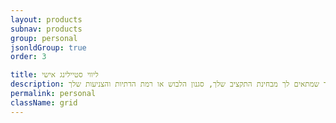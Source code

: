 ```yaml
---
layout: products
subnav: products
group: personal
jsonldGroup: true
order: 3

title: ליווי סטיילינג אישי
description: ליווי אישי שלי בתהליך סטיילינג שלך הוא נותן לך את הכלים  לצאת בטוחה בעצמך וביופי שלך, עם ארון בגדים מצומצם אך מדוייק. את תדעי איך לקנות נכון ויעיל וגם איך לסרב מראש לפריטים שלא ישמשו אותך בעתיד. אני אקח אותך יד ביד לשינוי הרצוי והמתאים לך, עד שאת תרגישי בטוחה בעצמך. תהליך שמתאים לך מבחינת התקציב שלך, סגנון הלבוש או רמת הדתיות והצניעות שלך.
permalink: personal
className: grid
---
```

